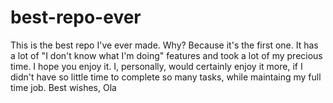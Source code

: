 # best-repo-ever
This is the best repo I've ever made.
Why?
Because it's the first one.
It has a lot of "I don't know what I'm doing" features and took a lot of my precious time.
I hope you enjoy it. 
I, personally, would certainly enjoy it more, if I didn't have so little time to complete so many tasks, while maintaing my full time job.
Best wishes, 
Ola
